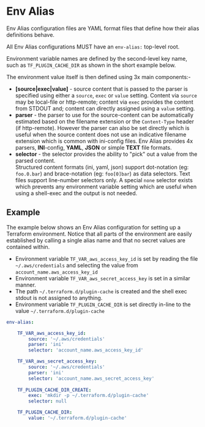# Env Alias

Env Alias configuration files are YAML format files that define how their alias definitions behave.

All Env Alias configurations MUST have an `env-alias:` top-level root.

Environment variable names are defined by the second-level key name, such as `TF_PLUGIN_CACHE_DIR` as 
shown in the short example below.

The environment value itself is then defined using 3x main components:-
 * **\[source|exec|value\]** - source content that is passed to the parser is specified using either a
   `source`, `exec` or `value` setting.  Content via `source` may be local-file or http-remote; content 
   via `exec` provides the content from STDOUT and; content can directly assigned using a `value` setting.
 * **parser** - the parser to use for the source-content can be automatically estimated based on the 
   filename extension or the `Content-Type` header (if http-remote).  However the parser can also be set 
   directly which is useful when the source content does not use an indicative filename extension which
   is common with ini-config files.  Env Alias provides 4x parsers, **INI**-config, **YAML**, **JSON** or 
   simple **TEXT** file formats.
 * **selector** - the selector provides the ability to "pick" out a value from the parsed content.  
   Structured content formats (ini, yaml, json) support dot-notation (eg: `foo.0.bar`) and brace-notation 
   (eg: `foo[0]bar`) as data selectors.  Text files support line-number selectors only.  A special `none`
   selector exists which prevents any environment variable setting which are useful when using a shell-exec 
   and the output is not needed.

## Example
The example below shows an Env Alias configuration for setting up a Terraform environment.  Notice that 
all parts of the environment are easily established by calling a single alias name and that no secret
values are contained within.
 * Environment variable `TF_VAR_aws_access_key_id` is set by reading the file `~/.aws/credentials` 
   and selecting the value from `account_name.aws_access_key_id` 
 * Environment variable `TF_VAR_aws_secret_access_key` is set in a similar manner.
 * The path `~/.terraform.d/plugin-cache` is created and the shell exec stdout is not assigned to anything.
 * Environment variable `TF_PLUGIN_CACHE_DIR` is set directly in-line to the value `~/.terraform.d/plugin-cache`

```yaml
env-alias:

    TF_VAR_aws_access_key_id:
        source: '~/.aws/credentials'
        parser: 'ini'
        selector: 'account_name.aws_access_key_id'

    TF_VAR_aws_secret_access_key:
        source: '~/.aws/credentials'
        parser: 'ini'
        selector: 'account_name.aws_secret_access_key'
        
    TF_PLUGIN_CACHE_DIR_CREATE:
        exec: 'mkdir -p ~/.terraform.d/plugin-cache'
        selector: null

    TF_PLUGIN_CACHE_DIR:
        value: '~/.terraform.d/plugin-cache'
```
